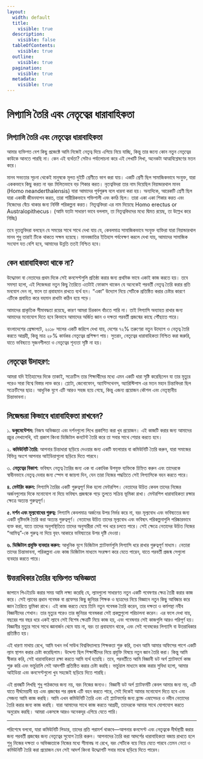 ```yaml
---
layout:
  width: default
  title:
    visible: true
  description:
    visible: false
  tableOfContents:
    visible: true
  outline:
    visible: true
  pagination:
    visible: true
  metadata:
    visible: true
---
```


# লিগ্যাসি তৈরি এবং নেতৃত্বের ধারাবাহিকতা

## লিগ্যাসি তৈরি এবং নেতৃত্বের ধারাবাহিকতা

আমার ব্যক্তিগত বেশ কিছু প্রজেক্টে আমি নিজেই নেতৃত্ব দিয়ে এগিয়ে নিয়ে যাচ্ছি, কিন্তু তার জন্যে কোন নতুন নেতৃত্বের কাউকে আনতে পারছি না। কেন এই ব্যর্থতা? সেটাও পর্যালোচনা করে এই লেখাটি লিখা, অনেকটা আত্মবিশ্লেষণের মতন করে।

মানব সভ্যতার সূচনা থেকেই মানুষকে মূলত দুইটি শ্রেণীতে ভাগ করা যায়। একটি শ্রেণী ছিল সামাজিকভাবে সংযুক্ত, যারা এককভাবে কিছু করত না বরং মিলিতভাবে বড় শিকার করত। নৃতত্ববিদরা তার নাম দিয়েছিল নিয়ান্ডারথাল মানব (Homo neanderthalensis) যারা আমাদের পূর্বপূরুষ বলে ধারনা করা হয়। অন্যদিকে, আরেকটি শ্রেণী ছিল যারা একাকী জীবনযাপন করত, তারা শারীরিকভাবে শক্তিশালী এবং কর্মঠ ছিল। তারা একা একা শিকার করত এবং নিজেদের বেঁচে থাকার জন্য নির্দিষ্ট পরিকল্পনা করত। নিতৃত্ববিদরা এর নাম দিয়েছে Homo erectus or Australopithecus। (আমি যতটা সাধারণ ভাবে বললাম, তা নিতৃত্ববিদদের মধ্যে দ্বিমত রয়েছ, তা উল্লেখ করে নিচ্ছি)

তবে নৃতত্ত্ববিদরা বলছেন যে সময়ের সাথে সাথে দেখা যায় যে, কেবলমাত্র সামাজিকভাবে সংযুক্ত ব্যক্তিরা যারা নিয়ান্ডারথাল মানব শুধু তারাই টিকে থাকতে সক্ষম হয়েছে। মানবজাতির ইতিহাস পর্যবেক্ষণ করলে দেখা যায়, আমাদের সামাজিক সংযোগ যত বেশি হবে, আমাদের উন্নতি ততই নিশ্চিত হবে।

## কেন ধারাবাহিকতা থাকে না?

উদ্দ্যোক্তা বা নেতাদের প্রথম দিকে সেই কনসেপ্টগুলি প্রতিষ্ঠা করার জন্য প্রথমিক ভাবে একাই কাজ করতে হয়। তবে সমস্যা হলো, এই লিজেন্ডরা নতুন কিছু তৈরিতে এতটাই ফোকাস থাকেন যে অনেকেই পরবর্তী নেতৃত্ব তৈরি করার প্রতি মনযোগ দেন না, ফলে তা প্রবাহমান রাখতে ব্যর্থ হন। “একা” উদ্যোগ নিয়ে সেটিকে প্রতিষ্ঠিত করার চেষ্টার কারণে এটিকে প্রবাহিত করে বহমান রাখাটা কঠিন হয়ে পড়ে।

আমাদের প্রাকৃতিক সীমাবদ্ধতা রয়েছে, কারণ আমরা চিরকাল বাঁচতে পারি না। তাই লিগ্যাসি অব্যাহত রাখার জন্য আমাদের মনোযোগ দিতে হবে কিভাবে আমাদের অর্জিত জ্ঞান ও দক্ষতা পরবর্তী প্রজন্মের কাছে পৌঁছাতে পারে।

বাংলাদেশের প্রেক্ষাপটে, ২০১৮ সালের একটি জরিপে দেখা যায়, দেশের ৭২% তরুণেরা নতুন উদ্যোগ ও নেতৃত্ব তৈরি করতে আগ্রহী, কিন্তু মাত্র ২৮% কার্যকর নেতৃত্বের প্রশিক্ষণ পায়। সুতরাং, নেতৃত্বের ধারাবাহিকতা নিশ্চিত করা জরুরি, যাতে ভবিষ্যতে সৃজনশীলতা ও নেতৃত্বের শূন্যতা সৃষ্টি না হয়।

## **নেতৃত্বের উদাহরণ:**

আমরা যদি ইতিহাসের দিকে তাকাই, সক্রেটিস তার শিক্ষার্থীদের মধ্যে এমন একটি ধারা সৃষ্টি করেছিলেন যা তার মৃত্যুর পরেও সারা বিশ্বে বিস্তার লাভ করে। প্লেটো, জেনোফোন, অ্যান্টিসথেনস, অ্যারিস্টিপাস এর মতন মহান চিন্তাবিদরা ছিল সক্রেটিসের ছাত্র। আধুনিক যুগে এটি আরও সহজ হয়ে গেছে, কিন্তু এজন্য প্রয়োজন কৌশল এবং নেতৃস্থানীয় চিন্তাভাবনা।

## **লিজেন্ডরা কিভাবে ধারাবাহিকতা রাখবেন?**

১. **ডকুমেন্টেশন:** নিজস্ব অভিজ্ঞতা এবং দর্শনগুলো লিখে প্রকাশিত করা খুব প্রয়োজন। এই কাজটি করার জন্য আমাদের প্রচুর লেখালেখি, বই প্রকাশ কিংবা ডিজিটাল কনটেন্ট তৈরি করে তা সবার সাথে শেয়ার করতে হবে।

২. **কমিউনিটি তৈরি:** আপনার চিন্তাধারা ছড়িয়ে দেওয়ার জন্য একটি ফলোয়ার বা কমিউনিটি তৈরি করুন, যারা সমাজের বিভিন্ন অংশে আপনার আইডিয়াগুলো ছড়িয়ে দিতে পারবে।

৩. **নেতৃত্বের বিকাশ:** ভবিষ্যৎ নেতৃত্ব তৈরির জন্য এক বা একাধিক উপযুক্ত ব্যক্তিকে চিহ্নিত করুন এবং তাদেরকে স্বাধীনভাবে নেতৃত্ব দেবার জন্য স্পেস বা জায়গা দিন, যেন তারা নিজের পদ্ধতিতে সেই লিগ্যাসিকে বহন করতে পারে।

**৪. মেন্টরিং করুন:** লিগ্যাসি তৈরির একটি গুরুত্বপূর্ণ দিক হলো মেন্টরশিপ। নেতাদের উচিত কেবল তাদের নিজের অর্জনগুলোর দিকে মনোযোগ না দিয়ে ভবিষ্যৎ প্রজন্মকে গড়ে তুলতে সক্রিয় ভূমিকা রাখা। মেন্টরশিপ ধারাবাহিকতা রক্ষার ক্ষেত্রে অত্যন্ত গুরুত্বপূর্ণ।

**৫. দর্শন এবং মূল্যবোধের গুরুত্ব:** লিগ্যাসি কেবলমাত্র অর্জনের উপর নির্ভর করে না, বরং মূল্যবোধ এবং ভবিষ্যতের জন্য একটি দৃষ্টিভঙ্গি তৈরি করা অত্যন্ত গুরুত্বপূর্ণ। নেতাদের উচিত তাদের মূল্যবোধ এবং ভবিষ্যৎ পরিকল্পনাগুলি পরিষ্কারভাবে ব্যক্ত করা, যাতে তাদের অনুপস্থিতিতে তাদের অনুসারীরা সেই পথ ধরে চলতে পারে। সেই ক্ষেত্রে নেতাদের উচিত নিজের “আমিত্ব”-কে গুরুত্ব না দিয়ে বৃহৎ আকারে ভবিষ্যতের উপর দৃষ্টি দেওয়া।

**৬. ডিজিটাল প্রযুক্তি ব্যবহার করুন:** আধুনিক যুগে ডিজিটাল প্ল্যাটফর্মগুলি লিগ্যাসি ধরে রাখার গুরুত্বপূর্ণ মাধ্যম। নেতারা তাদের চিন্তাভাবনা, পরিকল্পনা এবং কাজ ডিজিটাল মাধ্যমে সংরক্ষণ করে যেতে পারেন, যাতে পরবর্তী প্রজন্ম সেগুলো ব্যবহার করতে পারে।



## উত্তরাধিকার তৈরির ব্যক্তিগত অভিজ্ঞতা

জাপানে পিএইচডি করার সময় আমি লক্ষ্য করেছি যে, ল্যাবগুলো সাধারণত নতুন একটি গবেষণার ক্ষেত্র তৈরী করার কাজ করে। সেই ল্যাবের প্রধান গবেষক বা প্রফেসর কিছু জুনিয়র শিক্ষক ও ছাত্রদের নিয়ে বিজ্ঞানে নতুন কিছু আবিষ্কার করে জ্ঞান তৈরিতে ভুমিকা রাখে। এই কাজ করতে যেয়ে তিনি নতুন গবেষক তৈরি করেন, তার দক্ষতা ও কর্মপন্থা নবীব বিজ্ঞানীদের শেখান। তার মৃত্যুর পরেও তার জুনিয়র গবেষকরা সেই প্রকল্পগুলো পরিচালনা করেন। এর ফলে দেখা যায়, বছরের পর বছর ধরে একই ল্যাবে সেই বিশেষ ক্ষেত্রটি নিয়ে কাজ হয়, এবং গবেষনার সেই কাজগুলি আরও পরিপূর্ণ হয়। বিজ্ঞানীর মৃত্যুর সাথে সাথে জ্ঞানার্জন থেমে যায় না, বরং তা প্রবাহমান থাকে, এবং সেই গবেষকের লিগ্যাসি বা উত্তরাধিকার প্রতিষ্ঠিত হয়।

এই ধারণা মাথায় রেখে, আমি যখন নর্থ সাউথ বিশ্ববিদ্যালয়ে শিক্ষকতা শুরু করি, তখন আমি আমার অফিসের পাশে একটি ল্যাব স্থাপন করার চেষ্টা করেছিলাম। উদ্দেশ্য ছিল শিক্ষার্থীদের নিয়ে প্রযুক্তি বিষয়ে নতুন জ্ঞান তৈরি করা। কিন্তু আমি স্বীকার করি, সেই ধারাবাহিকতা রক্ষা করতে আমি ব্যর্থ হয়েছি। তবে, পরবর্তীতে আমি বিজ্ঞানী ডট অর্গ প্ল্যাটফর্মে কাজ শুরু করি এবং ভার্চুয়ালি সেই আদর্শটি প্রতিষ্ঠিত করার চেষ্টা করছি। ভার্চুয়াল মাধ্যমে কাজ করার সুবিধা হলো, আমার আইডিয়া এবং কনসেপ্টগুলো খুব সহজেই ছড়িয়ে দিতে পারছি।

এই প্রবন্ধটি লিখছি শুধু পাঠকদের জন্য নয়, বরং নিজের জন্যও। বিজ্ঞানী ডট অর্গ প্ল্যাটফর্মটি কেবল আমার জন্য নয়, এটি যাতে দীর্ঘমেয়াদী হয় এবং প্রজন্মের পর প্রজন্ম এটি বহন করতে পারে, সেই দিকেই আমার মনোযোগ দিতে হবে এবং সেজন্য আমি কাজ করছি। আমি এখন কমিউনিটি তৈরি এবং এই প্ল্যাটফর্মের জন্য ব্র্যান্ড এম্বাসেডর ও নবীন নেতাদের তৈরি করার জন্য কাজ করছি। যারা আমাদের সাথে কাজ করতে আগ্রহী, তাদেরকে আমার সাথে যোগাযোগ করতে অনুরোধ করছি। আমরা একসঙ্গে আরও অনেকদূর এগিয়ে যেতে পারি।

***

পরিশেষে বলবো, যারা কমিউনিটি লিডার, তাদের প্রতি পরামর্শ থাকবে—আপনার কনসেপ্ট এবং নেতৃত্বকে দীর্ঘস্থায়ী করার জন্য পরবর্তী প্রজন্মের জন্য নেতৃত্বের সুযোগ তৈরি করুন। আপনাদের তৈরি করা আদর্শের ধারাবাহিকতা বজায় রাখতে হলে শুধু নিজের দক্ষতা ও অভিজ্ঞতাকে নিজের মধ্যে সীমাবদ্ধ না রেখে, বরং সেটিকে বয়ে নিয়ে যেতে পারবে তেমন নেতা ও কমিউনিটি তৈরি করা প্রয়োজন যেন সেই আদর্শ কিংবা উদ্দ্যোগটি সবার মাঝে ছড়িয়ে দিতে পারেন।
